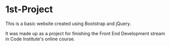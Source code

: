 # 1st-Project

This is a basic website created using Bootstrap and jQuery.

It was made up as a project for finishing the Front End Development stream in Code Institute's online course.
